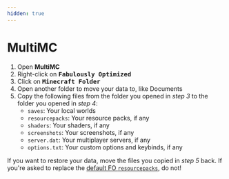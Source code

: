 ```yaml
---
hidden: true
---
```


# MultiMC

1. Open **MultiMC**
2. Right-click on <kbd>**Fabulously Optimized**</kbd>
3. Click on <kbd>**Minecraft Folder**</kbd>
4. Open another folder to move your data to, like Documents
5. Copy the following files from the folder you opened in _step 3_ to the folder you opened in _step 4_:
   * `saves`: Your local worlds
   * `resourcepacks`: Your resource packs, if any
   * `shaders`: Your shaders, if any
   * `screenshots`: Your screenshots, if any
   * `server.dat`: Your multiplayer servers, if any
   * `options.txt`: Your custom options and keybinds, if any

If you want to restore your data, move the files you copied in _step 5_ back. If you're asked to replace the [default FO `resourcepacks`](../../info/resource-packs.md), do not!
